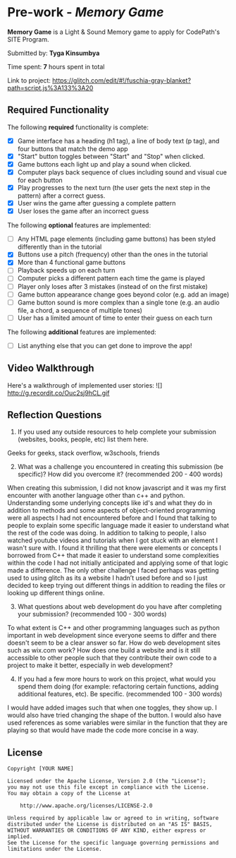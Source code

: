 # Pre-work - *Memory Game*

**Memory Game** is a Light & Sound Memory game to apply for CodePath's SITE Program. 

Submitted by: **Tyga Kinsumbya**

Time spent: **7** hours spent in total

Link to project: https://glitch.com/edit/#!/fuschia-gray-blanket?path=script.js%3A133%3A20

## Required Functionality

The following **required** functionality is complete:

* [x] Game interface has a heading (h1 tag), a line of body text (p tag), and four buttons that match the demo app
* [x] "Start" button toggles between "Start" and "Stop" when clicked. 
* [x] Game buttons each light up and play a sound when clicked. 
* [x] Computer plays back sequence of clues including sound and visual cue for each button
* [x] Play progresses to the next turn (the user gets the next step in the pattern) after a correct guess. 
* [x] User wins the game after guessing a complete pattern
* [x] User loses the game after an incorrect guess

The following **optional** features are implemented:

* [ ] Any HTML page elements (including game buttons) has been styled differently than in the tutorial
* [x] Buttons use a pitch (frequency) other than the ones in the tutorial
* [x] More than 4 functional game buttons
* [ ] Playback speeds up on each turn
* [ ] Computer picks a different pattern each time the game is played
* [ ] Player only loses after 3 mistakes (instead of on the first mistake)
* [ ] Game button appearance change goes beyond color (e.g. add an image)
* [ ] Game button sound is more complex than a single tone (e.g. an audio file, a chord, a sequence of multiple tones)
* [ ] User has a limited amount of time to enter their guess on each turn

The following **additional** features are implemented:

- [ ] List anything else that you can get done to improve the app!

## Video Walkthrough

Here's a walkthrough of implemented user stories:
![] http://g.recordit.co/Ouc2sj9hCL.gif


## Reflection Questions
1. If you used any outside resources to help complete your submission (websites, books, people, etc) list them here. 

Geeks for geeks,
stack overflow,
w3schools,
friends

2. What was a challenge you encountered in creating this submission (be specific)? How did you overcome it? (recommended 200 - 400 words) 

When creating this submission, I did not know javascript and it was my first encounter with another language other than c++ and python. Understanding some underlying concepts like id's and what they do in addition to methods and some aspects of object-oriented programming were all aspects I had not encountered before and I found that talking to people to explain some specific language made it easier to understand what the rest of the code was doing. In addition to talking to people, I also watched youtube videos and tutorials when I got stuck with an element I wasn't sure with. I found it thrilling that there were elements or concepts I borrowed from C++ that made it easier to understand some complexities within the code I had not initially anticipated and applying some of that logic made a difference. The only other challenge I faced perhaps was getting used to using glitch as its a website I hadn’t used before and so I just decided to keep trying out different things in addition to reading the files or looking up different things online.

3. What questions about web development do you have after completing your submission? (recommended 100 - 300 words) 

To what extent is C++ and other programming languages such as python important in web development since everyone seems to differ and there doesn't seem to be a clear answer so far. How do web development sites such as wix.com work? How does one build a website and is it still accessible to other people such that they contribute their own code to a project to make it better, especially in web development?

4. If you had a few more hours to work on this project, what would you spend them doing (for example: refactoring certain functions, adding additional features, etc). Be specific. (recommended 100 - 300 words) 

I would have added images such that when one toggles, they show up. I would also have tried changing the shape of the button. I would also have used references as some variables were similar in the function that they are playing so that would have made the code more concise in a way.



## License

    Copyright [YOUR NAME]

    Licensed under the Apache License, Version 2.0 (the "License");
    you may not use this file except in compliance with the License.
    You may obtain a copy of the License at

        http://www.apache.org/licenses/LICENSE-2.0

    Unless required by applicable law or agreed to in writing, software
    distributed under the License is distributed on an "AS IS" BASIS,
    WITHOUT WARRANTIES OR CONDITIONS OF ANY KIND, either express or implied.
    See the License for the specific language governing permissions and
    limitations under the License.
